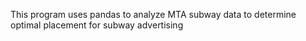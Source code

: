 
This program uses pandas to analyze MTA subway data to determine optimal placement for subway advertising
